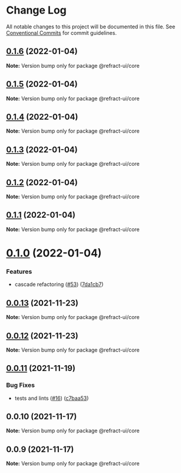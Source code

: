 # Change Log

All notable changes to this project will be documented in this file.
See [Conventional Commits](https://conventionalcommits.org) for commit guidelines.

## [0.1.6](https://github.com/refract-ui/refract/compare/@refract-ui/core@0.1.5...@refract-ui/core@0.1.6) (2022-01-04)

**Note:** Version bump only for package @refract-ui/core





## [0.1.5](https://github.com/refract-ui/refract/compare/@refract-ui/core@0.1.4...@refract-ui/core@0.1.5) (2022-01-04)

**Note:** Version bump only for package @refract-ui/core





## [0.1.4](https://github.com/refract-ui/refract/compare/@refract-ui/core@0.1.3...@refract-ui/core@0.1.4) (2022-01-04)

**Note:** Version bump only for package @refract-ui/core





## [0.1.3](https://github.com/refract-ui/refract/compare/@refract-ui/core@0.1.2...@refract-ui/core@0.1.3) (2022-01-04)

**Note:** Version bump only for package @refract-ui/core





## [0.1.2](https://github.com/refract-ui/refract/compare/@refract-ui/core@0.1.1...@refract-ui/core@0.1.2) (2022-01-04)

**Note:** Version bump only for package @refract-ui/core





## [0.1.1](https://github.com/refract-ui/refract/compare/@refract-ui/core@0.1.0...@refract-ui/core@0.1.1) (2022-01-04)

**Note:** Version bump only for package @refract-ui/core





# [0.1.0](https://github.com/refract-ui/refract/compare/@refract-ui/core@0.0.13...@refract-ui/core@0.1.0) (2022-01-04)


### Features

* cascade refactoring ([#53](https://github.com/refract-ui/refract/issues/53)) ([7da1cb7](https://github.com/refract-ui/refract/commit/7da1cb7e885fedaf7e04760d2d681094ee23c791))





## [0.0.13](https://github.com/refract-ui/refract/compare/@refract-ui/core@0.0.12...@refract-ui/core@0.0.13) (2021-11-23)

**Note:** Version bump only for package @refract-ui/core





## [0.0.12](https://github.com/refract-ui/refract/compare/@refract-ui/core@0.0.11...@refract-ui/core@0.0.12) (2021-11-23)

**Note:** Version bump only for package @refract-ui/core





## [0.0.11](https://github.com/refract-ui/refract/compare/@refract-ui/core@0.0.10...@refract-ui/core@0.0.11) (2021-11-19)


### Bug Fixes

* tests and lints ([#16](https://github.com/refract-ui/refract/issues/16)) ([c7baa53](https://github.com/refract-ui/refract/commit/c7baa53a09d3fed6f08c3cd887c9f8f828d05036))





## 0.0.10 (2021-11-17)

**Note:** Version bump only for package @refract-ui/core





## 0.0.9 (2021-11-17)

**Note:** Version bump only for package @refract-ui/core
